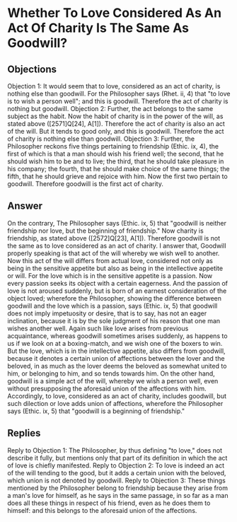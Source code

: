 # Whether To Love Considered As An Act Of Charity Is The Same As Goodwill?
## Objections
Objection 1: It would seem that to love, considered as an act of charity, is nothing else than goodwill. For the Philosopher says (Rhet. ii, 4) that "to love is to wish a person well"; and this is goodwill. Therefore the act of charity is nothing but goodwill.
Objection 2: Further, the act belongs to the same subject as the habit. Now the habit of charity is in the power of the will, as stated above ([2571]Q[24], A[1]). Therefore the act of charity is also an act of the will. But it tends to good only, and this is goodwill. Therefore the act of charity is nothing else than goodwill.
Objection 3: Further, the Philosopher reckons five things pertaining to friendship (Ethic. ix, 4), the first of which is that a man should wish his friend well; the second, that he should wish him to be and to live; the third, that he should take pleasure in his company; the fourth, that he should make choice of the same things; the fifth, that he should grieve and rejoice with him. Now the first two pertain to goodwill. Therefore goodwill is the first act of charity.
## Answer
On the contrary, The Philosopher says (Ethic. ix, 5) that "goodwill is neither friendship nor love, but the beginning of friendship." Now charity is friendship, as stated above ([2572]Q[23], A[1]). Therefore goodwill is not the same as to love considered as an act of charity.
I answer that, Goodwill properly speaking is that act of the will whereby we wish well to another. Now this act of the will differs from actual love, considered not only as being in the sensitive appetite but also as being in the intellective appetite or will. For the love which is in the sensitive appetite is a passion. Now every passion seeks its object with a certain eagerness. And the passion of love is not aroused suddenly, but is born of an earnest consideration of the object loved; wherefore the Philosopher, showing the difference between goodwill and the love which is a passion, says (Ethic. ix, 5) that goodwill does not imply impetuosity or desire, that is to say, has not an eager inclination, because it is by the sole judgment of his reason that one man wishes another well. Again such like love arises from previous acquaintance, whereas goodwill sometimes arises suddenly, as happens to us if we look on at a boxing-match, and we wish one of the boxers to win. But the love, which is in the intellective appetite, also differs from goodwill, because it denotes a certain union of affections between the lover and the beloved, in as much as the lover deems the beloved as somewhat united to him, or belonging to him, and so tends towards him. On the other hand, goodwill is a simple act of the will, whereby we wish a person well, even without presupposing the aforesaid union of the affections with him. Accordingly, to love, considered as an act of charity, includes goodwill, but such dilection or love adds union of affections, wherefore the Philosopher says (Ethic. ix, 5) that "goodwill is a beginning of friendship."
## Replies
Reply to Objection 1: The Philosopher, by thus defining "to love," does not describe it fully, but mentions only that part of its definition in which the act of love is chiefly manifested.
Reply to Objection 2: To love is indeed an act of the will tending to the good, but it adds a certain union with the beloved, which union is not denoted by goodwill.
Reply to Objection 3: These things mentioned by the Philosopher belong to friendship because they arise from a man's love for himself, as he says in the same passage, in so far as a man does all these things in respect of his friend, even as he does them to himself: and this belongs to the aforesaid union of the affections.